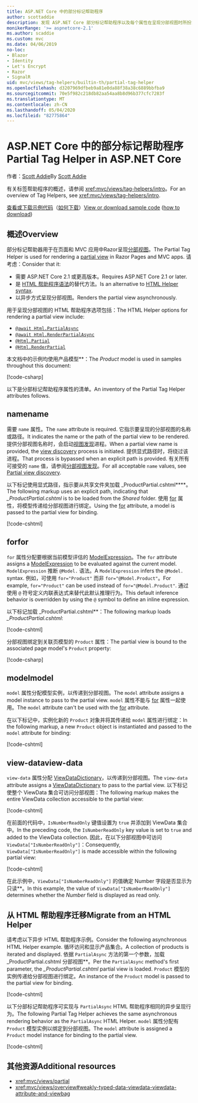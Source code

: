 ```yaml
---
title: ASP.NET Core 中的部分标记帮助程序
author: scottaddie
description: 发现 ASP.NET Core 部分标记帮助程序以及每个属性在呈现分部视图时所扮演的角色。
monikerRange: '>= aspnetcore-2.1'
ms.author: scaddie
ms.custom: mvc
ms.date: 04/06/2019
no-loc:
- Blazor
- Identity
- Let's Encrypt
- Razor
- SignalR
uid: mvc/views/tag-helpers/builtin-th/partial-tag-helper
ms.openlocfilehash: d3207969dfbeb9a81e0da88f38a38c6889bbfba9
ms.sourcegitcommit: 70e5f982c218db82aa54aa8b8d96b377cfc7283f
ms.translationtype: MT
ms.contentlocale: zh-CN
ms.lasthandoff: 05/04/2020
ms.locfileid: "82775864"
---
```

# <a name="partial-tag-helper-in-aspnet-core"></a><span data-ttu-id="15e7a-103">ASP.NET Core 中的部分标记帮助程序</span><span class="sxs-lookup"><span data-stu-id="15e7a-103">Partial Tag Helper in ASP.NET Core</span></span>

<span data-ttu-id="15e7a-104">作者：[Scott Addie](https://github.com/scottaddie)</span><span class="sxs-lookup"><span data-stu-id="15e7a-104">By [Scott Addie](https://github.com/scottaddie)</span></span>

<span data-ttu-id="15e7a-105">有关标签帮助程序的概述，请参阅 <xref:mvc/views/tag-helpers/intro>。</span><span class="sxs-lookup"><span data-stu-id="15e7a-105">For an overview of Tag Helpers, see <xref:mvc/views/tag-helpers/intro>.</span></span>

<span data-ttu-id="15e7a-106">[查看或下载示例代码](https://github.com/dotnet/AspNetCore.Docs/tree/master/aspnetcore/mvc/views/tag-helpers/built-in/samples)（[如何下载](xref:index#how-to-download-a-sample)）</span><span class="sxs-lookup"><span data-stu-id="15e7a-106">[View or download sample code](https://github.com/dotnet/AspNetCore.Docs/tree/master/aspnetcore/mvc/views/tag-helpers/built-in/samples) ([how to download](xref:index#how-to-download-a-sample))</span></span>

## <a name="overview"></a><span data-ttu-id="15e7a-107">概述</span><span class="sxs-lookup"><span data-stu-id="15e7a-107">Overview</span></span>

<span data-ttu-id="15e7a-108">部分标记帮助器用于在页面和 MVC 应用中Razor呈现[分部视图](xref:mvc/views/partial)。</span><span class="sxs-lookup"><span data-stu-id="15e7a-108">The Partial Tag Helper is used for rendering a [partial view](xref:mvc/views/partial) in Razor Pages and MVC apps.</span></span> <span data-ttu-id="15e7a-109">请考虑：</span><span class="sxs-lookup"><span data-stu-id="15e7a-109">Consider that it:</span></span>

* <span data-ttu-id="15e7a-110">需要 ASP.NET Core 2.1 或更高版本。</span><span class="sxs-lookup"><span data-stu-id="15e7a-110">Requires ASP.NET Core 2.1 or later.</span></span>
* <span data-ttu-id="15e7a-111">是 [HTML 帮助程序语法](xref:mvc/views/partial#reference-a-partial-view)的替代方法。</span><span class="sxs-lookup"><span data-stu-id="15e7a-111">Is an alternative to [HTML Helper syntax](xref:mvc/views/partial#reference-a-partial-view).</span></span>
* <span data-ttu-id="15e7a-112">以异步方式呈现分部视图。</span><span class="sxs-lookup"><span data-stu-id="15e7a-112">Renders the partial view asynchronously.</span></span>

<span data-ttu-id="15e7a-113">用于呈现分部视图的 HTML 帮助程序选项包括：</span><span class="sxs-lookup"><span data-stu-id="15e7a-113">The HTML Helper options for rendering a partial view include:</span></span>

* [`@await Html.PartialAsync`](/dotnet/api/microsoft.aspnetcore.mvc.rendering.htmlhelperpartialextensions.partialasync)
* [`@await Html.RenderPartialAsync`](/dotnet/api/microsoft.aspnetcore.mvc.rendering.htmlhelperpartialextensions.renderpartialasync)
* [`@Html.Partial`](/dotnet/api/microsoft.aspnetcore.mvc.rendering.htmlhelperpartialextensions.partial)
* [`@Html.RenderPartial`](/dotnet/api/microsoft.aspnetcore.mvc.rendering.htmlhelperpartialextensions.renderpartial)

<span data-ttu-id="15e7a-114">本文档中的示例均使用产品模型\*\*：</span><span class="sxs-lookup"><span data-stu-id="15e7a-114">The *Product* model is used in samples throughout this document:</span></span>

[!code-csharp[](samples/TagHelpersBuiltIn/Models/Product.cs)]

<span data-ttu-id="15e7a-115">以下是分部标记帮助程序属性的清单。</span><span class="sxs-lookup"><span data-stu-id="15e7a-115">An inventory of the Partial Tag Helper attributes follows.</span></span>

## <a name="name"></a><span data-ttu-id="15e7a-116">name</span><span class="sxs-lookup"><span data-stu-id="15e7a-116">name</span></span>

<span data-ttu-id="15e7a-117">需要 `name` 属性。</span><span class="sxs-lookup"><span data-stu-id="15e7a-117">The `name` attribute is required.</span></span> <span data-ttu-id="15e7a-118">它指示要呈现的分部视图的名称或路径。</span><span class="sxs-lookup"><span data-stu-id="15e7a-118">It indicates the name or the path of the partial view to be rendered.</span></span> <span data-ttu-id="15e7a-119">提供分部视图名称时，会启动[视图发现](xref:mvc/views/overview#view-discovery)进程。</span><span class="sxs-lookup"><span data-stu-id="15e7a-119">When a partial view name is provided, the [view discovery](xref:mvc/views/overview#view-discovery) process is initiated.</span></span> <span data-ttu-id="15e7a-120">提供显式路径时，将绕过该进程。</span><span class="sxs-lookup"><span data-stu-id="15e7a-120">That process is bypassed when an explicit path is provided.</span></span> <span data-ttu-id="15e7a-121">有关所有可接受的 `name` 值，请参阅[分部视图发现](xref:mvc/views/partial#partial-view-discovery)。</span><span class="sxs-lookup"><span data-stu-id="15e7a-121">For all acceptable `name` values, see [Partial view discovery](xref:mvc/views/partial#partial-view-discovery).</span></span>

<span data-ttu-id="15e7a-122">以下标记使用显式路径，指示要从共享文件夹加载 _ProductPartial.cshtml\*\*\*\*。</span><span class="sxs-lookup"><span data-stu-id="15e7a-122">The following markup uses an explicit path, indicating that *_ProductPartial.cshtml* is to be loaded from the *Shared* folder.</span></span> <span data-ttu-id="15e7a-123">使用 [for](#for) 属性，将模型传递给分部视图进行绑定。</span><span class="sxs-lookup"><span data-stu-id="15e7a-123">Using the [for](#for) attribute, a model is passed to the partial view for binding.</span></span>

[!code-cshtml[](samples/TagHelpersBuiltIn/Pages/Product.cshtml?name=snippet_Name)]

## <a name="for"></a><span data-ttu-id="15e7a-124">for</span><span class="sxs-lookup"><span data-stu-id="15e7a-124">for</span></span>

<span data-ttu-id="15e7a-125">`for` 属性分配要根据当前模型评估的 [ModelExpression](/dotnet/api/microsoft.aspnetcore.mvc.viewfeatures.modelexpression)。</span><span class="sxs-lookup"><span data-stu-id="15e7a-125">The `for` attribute assigns a [ModelExpression](/dotnet/api/microsoft.aspnetcore.mvc.viewfeatures.modelexpression) to be evaluated against the current model.</span></span> <span data-ttu-id="15e7a-126">`ModelExpression` 推断 `@Model.` 语法。</span><span class="sxs-lookup"><span data-stu-id="15e7a-126">A `ModelExpression` infers the `@Model.` syntax.</span></span> <span data-ttu-id="15e7a-127">例如，可使用 `for="Product"` 而非 `for="@Model.Product"`。</span><span class="sxs-lookup"><span data-stu-id="15e7a-127">For example, `for="Product"` can be used instead of `for="@Model.Product"`.</span></span> <span data-ttu-id="15e7a-128">通过使用 `@` 符号定义内联表达式来替代此默认推理行为。</span><span class="sxs-lookup"><span data-stu-id="15e7a-128">This default inference behavior is overridden by using the `@` symbol to define an inline expression.</span></span>

<span data-ttu-id="15e7a-129">以下标记加载 _ProductPartial.cshtml\*\*：</span><span class="sxs-lookup"><span data-stu-id="15e7a-129">The following markup loads *_ProductPartial.cshtml*:</span></span>

[!code-cshtml[](samples/TagHelpersBuiltIn/Pages/Product.cshtml?name=snippet_For)]

<span data-ttu-id="15e7a-130">分部视图绑定到关联页模型的 `Product` 属性：</span><span class="sxs-lookup"><span data-stu-id="15e7a-130">The partial view is bound to the associated page model's `Product` property:</span></span>

[!code-csharp[](samples/TagHelpersBuiltIn/Pages/Product.cshtml.cs?highlight=8)]

## <a name="model"></a><span data-ttu-id="15e7a-131">model</span><span class="sxs-lookup"><span data-stu-id="15e7a-131">model</span></span>

<span data-ttu-id="15e7a-132">`model` 属性分配模型实例，以传递到分部视图。</span><span class="sxs-lookup"><span data-stu-id="15e7a-132">The `model` attribute assigns a model instance to pass to the partial view.</span></span> <span data-ttu-id="15e7a-133">`model` 属性不能与 [for](#for) 属性一起使用。</span><span class="sxs-lookup"><span data-stu-id="15e7a-133">The `model` attribute can't be used with the [for](#for) attribute.</span></span>

<span data-ttu-id="15e7a-134">在以下标记中，实例化新的 `Product` 对象并将其传递给 `model` 属性进行绑定：</span><span class="sxs-lookup"><span data-stu-id="15e7a-134">In the following markup, a new `Product` object is instantiated and passed to the `model` attribute for binding:</span></span>

[!code-cshtml[](samples/TagHelpersBuiltIn/Pages/Product.cshtml?name=snippet_Model)]

## <a name="view-data"></a><span data-ttu-id="15e7a-135">view-data</span><span class="sxs-lookup"><span data-stu-id="15e7a-135">view-data</span></span>

<span data-ttu-id="15e7a-136">`view-data` 属性分配 [ViewDataDictionary](/dotnet/api/microsoft.aspnetcore.mvc.viewfeatures.viewdatadictionary)，以传递到分部视图。</span><span class="sxs-lookup"><span data-stu-id="15e7a-136">The `view-data` attribute assigns a [ViewDataDictionary](/dotnet/api/microsoft.aspnetcore.mvc.viewfeatures.viewdatadictionary) to pass to the partial view.</span></span> <span data-ttu-id="15e7a-137">以下标记使整个 ViewData 集合可访问分部视图：</span><span class="sxs-lookup"><span data-stu-id="15e7a-137">The following markup makes the entire ViewData collection accessible to the partial view:</span></span>

[!code-cshtml[](samples/TagHelpersBuiltIn/Pages/Product.cshtml?name=snippet_ViewData&highlight=5-)]

<span data-ttu-id="15e7a-138">在前面的代码中，`IsNumberReadOnly` 键值设置为 `true` 并添加到 ViewData 集合中。</span><span class="sxs-lookup"><span data-stu-id="15e7a-138">In the preceding code, the `IsNumberReadOnly` key value is set to `true` and added to the ViewData collection.</span></span> <span data-ttu-id="15e7a-139">因此，在以下分部视图中可访问 `ViewData["IsNumberReadOnly"]`：</span><span class="sxs-lookup"><span data-stu-id="15e7a-139">Consequently, `ViewData["IsNumberReadOnly"]` is made accessible within the following partial view:</span></span>

[!code-cshtml[](samples/TagHelpersBuiltIn/Pages/Shared/_ProductViewDataPartial.cshtml?highlight=5)]

<span data-ttu-id="15e7a-140">在此示例中，`ViewData["IsNumberReadOnly"]` 的值确定 Number 字段是否显示为只读\*\*。</span><span class="sxs-lookup"><span data-stu-id="15e7a-140">In this example, the value of `ViewData["IsNumberReadOnly"]` determines whether the *Number* field is displayed as read only.</span></span>

## <a name="migrate-from-an-html-helper"></a><span data-ttu-id="15e7a-141">从 HTML 帮助程序迁移</span><span class="sxs-lookup"><span data-stu-id="15e7a-141">Migrate from an HTML Helper</span></span>

<span data-ttu-id="15e7a-142">请考虑以下异步 HTML 帮助程序示例。</span><span class="sxs-lookup"><span data-stu-id="15e7a-142">Consider the following asynchronous HTML Helper example.</span></span> <span data-ttu-id="15e7a-143">循环访问和显示产品集合。</span><span class="sxs-lookup"><span data-stu-id="15e7a-143">A collection of products is iterated and displayed.</span></span> <span data-ttu-id="15e7a-144">依据 `PartialAsync` 方法的第一个参数，加载 _ProductPartial.cshtml 分部视图\*\*。</span><span class="sxs-lookup"><span data-stu-id="15e7a-144">Per the `PartialAsync` method's first parameter, the *_ProductPartial.cshtml* partial view is loaded.</span></span> <span data-ttu-id="15e7a-145">`Product` 模型的实例传递给分部视图进行绑定。</span><span class="sxs-lookup"><span data-stu-id="15e7a-145">An instance of the `Product` model is passed to the partial view for binding.</span></span>

[!code-cshtml[](samples/TagHelpersBuiltIn/Pages/Products.cshtml?name=snippet_HtmlHelper&highlight=3)]

<span data-ttu-id="15e7a-146">以下分部标记帮助程序可实现与 `PartialAsync` HTML 帮助程序相同的异步呈现行为。</span><span class="sxs-lookup"><span data-stu-id="15e7a-146">The following Partial Tag Helper achieves the same asynchronous rendering behavior as the `PartialAsync` HTML Helper.</span></span> <span data-ttu-id="15e7a-147">`model` 属性分配有 `Product` 模型实例以绑定到分部视图。</span><span class="sxs-lookup"><span data-stu-id="15e7a-147">The `model` attribute is assigned a `Product` model instance for binding to the partial view.</span></span>

[!code-cshtml[](samples/TagHelpersBuiltIn/Pages/Products.cshtml?name=snippet_TagHelper&highlight=3)]

## <a name="additional-resources"></a><span data-ttu-id="15e7a-148">其他资源</span><span class="sxs-lookup"><span data-stu-id="15e7a-148">Additional resources</span></span>

* <xref:mvc/views/partial>
* <xref:mvc/views/overview#weakly-typed-data-viewdata-viewdata-attribute-and-viewbag>
